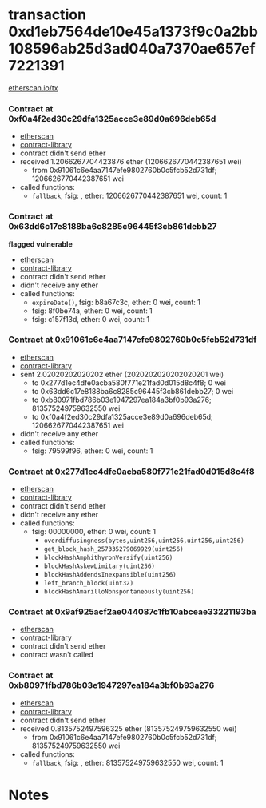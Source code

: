 # transaction 0xd1eb7564de10e45a1373f9c0a2bb108596ab25d3ad040a7370ae657ef7221391

[etherscan.io/tx](https://etherscan.io/tx/0xd1eb7564de10e45a1373f9c0a2bb108596ab25d3ad040a7370ae657ef7221391)


### Contract at 0xf0a4f2ed30c29dfa1325acce3e89d0a696deb65d

* [etherscan](https://etherscan.io/address/0xf0a4f2ed30c29dfa1325acce3e89d0a696deb65d)
* [contract-library](https://contract-library.com/contracts/Ethereum/f0a4f2ed30c29dfa1325acce3e89d0a696deb65d)
* contract didn't send ether
* received 1.2066267704423876 ether (1206626770442387651 wei)
    * from 0x91061c6e4aa7147efe9802760b0c5fcb52d731df; 1206626770442387651 wei
* called functions:
    * `fallback`, fsig: , ether: 1206626770442387651 wei, count: 1


### Contract at 0x63dd6c17e8188ba6c8285c96445f3cb861debb27

**flagged vulnerable**

* [etherscan](https://etherscan.io/address/0x63dd6c17e8188ba6c8285c96445f3cb861debb27)
* [contract-library](https://contract-library.com/contracts/Ethereum/63dd6c17e8188ba6c8285c96445f3cb861debb27)
* contract didn't send ether
* didn't receive any ether
* called functions:
    * `expireDate()`, fsig: b8a67c3c, ether: 0 wei, count: 1
    * fsig: 8f0be74a, ether: 0 wei, count: 1
    * fsig: c157f13d, ether: 0 wei, count: 1


### Contract at 0x91061c6e4aa7147efe9802760b0c5fcb52d731df

* [etherscan](https://etherscan.io/address/0x91061c6e4aa7147efe9802760b0c5fcb52d731df)
* [contract-library](https://contract-library.com/contracts/Ethereum/91061c6e4aa7147efe9802760b0c5fcb52d731df)
* sent 2.02020202020202 ether (2020202020202020201 wei)
    * to 0x277d1ec4dfe0acba580f771e21fad0d015d8c4f8; 0 wei
    * to 0x63dd6c17e8188ba6c8285c96445f3cb861debb27; 0 wei
    * to 0xb80971fbd786b03e1947297ea184a3bf0b93a276; 813575249759632550 wei
    * to 0xf0a4f2ed30c29dfa1325acce3e89d0a696deb65d; 1206626770442387651 wei
* didn't receive any ether
* called functions:
    * fsig: 79599f96, ether: 0 wei, count: 1


### Contract at 0x277d1ec4dfe0acba580f771e21fad0d015d8c4f8

* [etherscan](https://etherscan.io/address/0x277d1ec4dfe0acba580f771e21fad0d015d8c4f8)
* [contract-library](https://contract-library.com/contracts/Ethereum/277d1ec4dfe0acba580f771e21fad0d015d8c4f8)
* contract didn't send ether
* didn't receive any ether
* called functions:
    * fsig: 00000000, ether: 0 wei, count: 1
        * `overdiffusingness(bytes,uint256,uint256,uint256,uint256)`
        * `get_block_hash_257335279069929(uint256)`
        * `blockHashAmphithyronVersify(uint256)`
        * `blockHashAskewLimitary(uint256)`
        * `blockHashAddendsInexpansible(uint256)`
        * `left_branch_block(uint32)`
        * `blockHashAmarilloNonspontaneously(uint256)`


### Contract at 0x9af925acf2ae044087c1fb10abceae33221193ba

* [etherscan](https://etherscan.io/address/0x9af925acf2ae044087c1fb10abceae33221193ba)
* [contract-library](https://contract-library.com/contracts/Ethereum/9af925acf2ae044087c1fb10abceae33221193ba)
* contract didn't send ether
* contract wasn't called


### Contract at 0xb80971fbd786b03e1947297ea184a3bf0b93a276

* [etherscan](https://etherscan.io/address/0xb80971fbd786b03e1947297ea184a3bf0b93a276)
* [contract-library](https://contract-library.com/contracts/Ethereum/b80971fbd786b03e1947297ea184a3bf0b93a276)
* contract didn't send ether
* received 0.8135752497596325 ether (813575249759632550 wei)
    * from 0x91061c6e4aa7147efe9802760b0c5fcb52d731df; 813575249759632550 wei
* called functions:
    * `fallback`, fsig: , ether: 813575249759632550 wei, count: 1

# Notes

